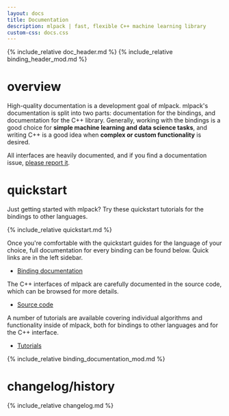 ```yaml
---
layout: docs
title: Documentation
description: mlpack | fast, flexible C++ machine learning library
custom-css: docs.css
---
```


{% include_relative doc_header.md %}
{% include_relative binding_header_mod.md %}
</div>

# overview

High-quality documentation is a development goal of mlpack.  mlpack's
documentation is split into two parts: documentation for the bindings, and
documentation for the C++ library.  Generally, working with the bindings is a
good choice for **simple machine learning and data science tasks**, and writing
C++ is a good idea when **complex or custom functionality** is desired.

All interfaces are heavily documented, and if you find a documentation issue,
[please report it](https://github.com/mlpack/mlpack/issues/new?assignees=&labels=t%3A+bug+report%2C+c%3A+documentation%2C+s%3A+unanswered&template=1-documentation.md&title=).

# quickstart

Just getting started with mlpack?  Try these quickstart tutorials for the
bindings to other languages.

{% include_relative quickstart.md %}

Once you're comfortable with the quickstart guides for the language of your
choice, full documentation for every binding can be found below.  Quick links
are in the left sidebar.

 * [Binding documentation](#binding_documentation)

The C++ interfaces of mlpack are carefully documented in the source code, which
can be browsed for more details.

 * [Source code](https://github.com/mlpack/mlpack/tree/master/src)

A number of tutorials are available covering individual algorithms
and functionality inside of mlpack, both for bindings to other languages and for
the C++ interface.

 * [Tutorials](https://github.com/mlpack/mlpack/blob/master/doc/tutorials/README.md)

<!-- The binding documentation includes headers for each language. -->
<a name="binding_documentation"></a>

{% include_relative binding_documentation_mod.md %}

# changelog/history

{% include_relative changelog.md %}
